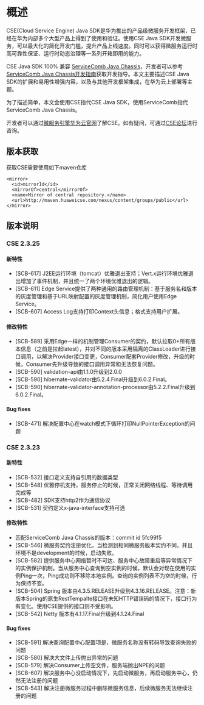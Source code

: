 # 概述

CSE\(Cloud Service Engine\) Java SDK是华为推出的产品级微服务开发框架，已经在华为内部多个大型产品上得到了使用和验证。使用CSE Java SDK开发微服务，可以最大化的简化开发门槛，提升产品上线速度。同时可以获得微服务运行时高可靠性保证、运行时动态治理等一系列开箱即用的能力。

CSE Java SDK 100% 兼容 [ServiceComb Java Chassis](https://github.com/apache/incubator-servicecomb-java-chassis)，开发者可以参考[ServiceComb Java Chassis开发指南](https://huaweicse.github.io/servicecomb-java-chassis-doc/zh_CN/)获取开发指导。本文主要描述CSE Java SDK的扩展和易用性增强内容，以及与其他开发框架集成，在华为云上部署等主题。

为了描述简单，本文会使用CSE指代CSE Java SDK，使用ServiceComb指代ServiceComb Java Chassis。

开发者可以通过[微服务引擎华为云官网](https://www.huaweicloud.com/product/cse.html)了解CSE。如有疑问，可通过[CSE论坛](http://forum.huaweicloud.com/forum.php?mod=forumdisplay&fid=622)进行咨询。

## 版本获取

获取CSE需要使用如下maven仓库
```
<mirror>
  <id>mirrorId</id>
  <mirrorOf>central</mirrorOf>
  <name>Mirror of central repository.</name>
  <url>http://maven.huaweicse.com/nexus/content/groups/public</url>
</mirror>
```

## 版本说明

### CSE 2.3.25
#### 新特性
* [SCB-617] J2EE运行环境（tomcat）优雅退出支持；Vert.x运行环境优雅退出增加了事件机制，并且统一了两个环境优雅退出的逻辑。
* [SCB-611] Edge Service提供了两种通用的路由管理机制：基于服务名和版本的灰度管理和基于URL映射配置的灰度管理机制，简化用户使用Edge Service。
* [SCB-607] Access Log支持打印Context头信息；格式支持用户扩展。

#### 修改特性
* [SCB-589] 采用Edge一样的机制管理Consumer的契约，默认拉取0+所有版本信息（之前是拉起latest），并对不同的版本采用隔离的ClassLoader进行接口调用，以解决Provider接口变更，Consumer配套Provider修改，升级的时候，Consumer先升级导致的接口调用异常和无法恢复问题。
* [SCB-590] validation-api由1.1.0升级到2.0.0
* [SCB-590] hibernate-validator由5.2.4.Final升级到6.0.2.Final。
* [SCB-590] hibernate-validator-annotation-processor由5.2.2.Final升级到6.0.2.Final。

#### Bug fixes
* [SCB-471] 解决配置中心在watch模式下循环打印NullPointerException的问题

### CSE 2.3.23
#### 新特性
* [SCB-532] 接口定义支持自引用的数据类型
* [SCB-548] 优雅停机支持，服务停止的时候，正常关闭网络线程、等待调用完成等
* [SCB-482] SDK支持http2作为通信协议
* [SCB-531] 契约定义x-java-interface支持可选

#### 修改特性
* 匹配ServiceComb Java Chassis的版本：commit id 5fc99f5
* [SCB-546] 微服务契约注册优化，当检测到相同微服务版本契约不同，并且环境不是development的时候，启动失败。
* [SCB-582] 提供服务中心网络暂时不可达、服务中心故障重启等异常情况下的实例保护机制。当从服务中心查询到空实例的时候，默认会对现在使用的实例Ping一次，Ping成功则不移除本地实例。查询的实例列表不为空的时候，行为保持不变。
* [SCB-504] Spring 版本由4.3.5.RELEASE升级到4.3.16.RELEASE。注意：新版本Spring的原生RestTempalte接口在未知HTTP错误码的情况下，接口行为有变化。使用CSE提供的接口则不受影响。
* [SCB-542] Netty 版本有4.1.17.Final升级到4.1.24.Final

#### Bug fixes
* [SCB-591] 解决查询配置中心配置项是，微服务名称没有转码导致查询失败的问题
* [SCB-580] 解决大文件上传抛出异常的问题
* [SCB-579] 解决Consumer上传空文件，服务端抛出NPE的问题
* [SCB-607] 解决服务中心没启动情况下，先启动微服务，再启动服务中心，仍然无法注册的问题
* [SCB-543] 解决注册微服务过程中删除微服务信息，后续微服务无法继续注册的问题